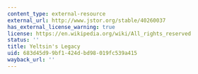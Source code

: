 ```yaml
---
content_type: external-resource
external_url: http://www.jstor.org/stable/40260037
has_external_license_warning: true
license: https://en.wikipedia.org/wiki/All_rights_reserved
status: ''
title: Yeltsin's Legacy
uid: 683d45d9-9bf1-424d-bd98-019fc539a415
wayback_url: ''
---
```

